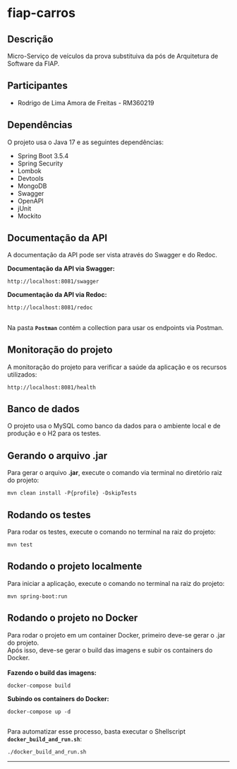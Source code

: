 # fiap-carros
Descrição
---------
Micro-Serviço de veículos da prova substituiva da pós de Arquitetura de Software da FIAP.

Participantes
-------------
* Rodrigo de Lima Amora de Freitas - RM360219

Dependências
------------
O projeto usa o Java 17 e as seguintes dependências:

* Spring Boot 3.5.4
* Spring Security
* Lombok
* Devtools
* MongoDB
* Swagger
* OpenAPI
* jUnit
* Mockito

Documentação da API
-------------------
A documentação da API pode ser vista através do Swagger e do Redoc.<br>

<b>Documentação da API via Swagger:</b>
```shell script
http://localhost:8081/swagger
```

<b>Documentação da API via Redoc:</b>
```shell script
http://localhost:8081/redoc
```

##
Na pasta <b>`Postman`</b> contém a collection para usar os endpoints via Postman.

Monitoração do projeto
----------------------
A monitoração do projeto para verificar a saúde da aplicação e os recursos utilizados:
```shell script
http://localhost:8081/health
```

Banco de dados
--------------
O projeto usa o MySQL como banco da dados para o ambiente local e de produção e o H2 para os testes.

Gerando o arquivo .jar
----------------------
Para gerar o arquivo <b>.jar</b>, execute o comando via terminal no diretório raiz do projeto:
```shell script
mvn clean install -P{profile} -DskipTests
```

Rodando os testes
-----------------
Para rodar os testes, execute o comando no terminal na raiz do projeto:
```shell script
mvn test
```

Rodando o projeto localmente
----------------------------
Para iniciar a aplicação, execute o comando no terminal na raiz do projeto:

```shell script
mvn spring-boot:run
```

Rodando o projeto no Docker
---------------------------
Para rodar o projeto em um container Docker, primeiro deve-se gerar o .jar do projeto.<br>
Após isso, deve-se gerar o build das imagens e subir os containers do Docker.<br><br>
<b>Fazendo o build das imagens:</b>
```shell script
docker-compose build
```

<b>Subindo os containers do Docker:</b>
```shell script
docker-compose up -d
```

##
Para automatizar esse processo, basta executar o Shellscript <b>`docker_build_and_run.sh`</b>:
```shell script
./docker_build_and_run.sh
```

<hr>
